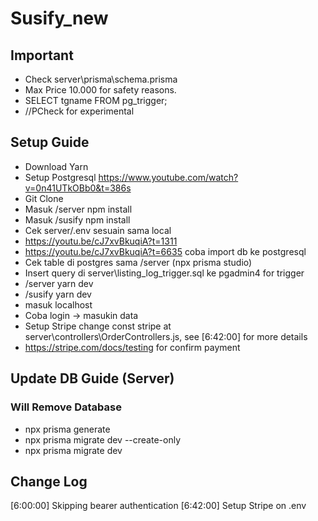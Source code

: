 # Susify_new

## Important
- Check server\prisma\schema.prisma
- Max Price 10.000 for safety reasons.
- SELECT tgname FROM pg_trigger;
- //PCheck for experimental

## Setup Guide
- Download Yarn
- Setup Postgresql https://www.youtube.com/watch?v=0n41UTkOBb0&t=386s
- Git Clone
- Masuk /server npm install
- Masuk /susify npm install
- Cek server/.env sesuain sama local 
- https://youtu.be/cJ7xvBkuqiA?t=1311
- https://youtu.be/cJ7xvBkuqiA?t=6635 coba import db ke postgresql
- Cek table di postgres sama /server (npx prisma studio)
- Insert query di server\listing_log_trigger.sql ke pgadmin4 for trigger
- /server yarn dev
- /susify yarn dev
- masuk localhost
- Coba login -> masukin data
- Setup Stripe change const stripe at server\controllers\OrderControllers.js, see [6:42:00] for more details
- https://stripe.com/docs/testing for confirm payment

## Update DB Guide (Server)
### Will Remove Database
 - npx prisma generate
 - npx prisma migrate dev --create-only
 - npx prisma migrate dev

## Change Log
[6:00:00] Skipping bearer authentication
[6:42:00] Setup Stripe on .env
